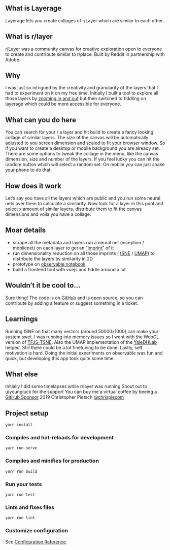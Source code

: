 ## What is Layerage

Layerage lets you create collages of r/Layer which are similar to each other.

## What is r/layer

[r/Layer](https://www.reddit.com/r/Layer/) was a community canvas for creative exploration open to everyone to create and contribute similar to r/place. Built by Reddit in partnership with Adobe.

## Why

I was just so intrigued by the creativity and granularity of the layers that I had to experiment on it on my free time. Initially I built a tool to explore all those layers by [zooming in and out](https://vikusviewer.fh-potsdam.de/) but then switched to fiddling on layerage which could be more accessible for everyone.

## What can you do here

You can search for your / a layer and hit build to create a fancy looking collage of similar layers. The size of the canvas will be automatically adjusted to you screen dimension and scaled to fit your browser window. So if you want to create a desktop or mobile background you are already set. There are some options to tweak the collage in the menu, like the canvas dimension, size and number of the layers. If you feel lucky you can hit the random button which will select a random set. On mobile you can just shake your phone to do that.

## How does it work

Let’s say you have all the layers which are public and you run some neural nets over them to calculate a similarity. Now look for a layer in this pool and select x amount of similar layers, distribute them to fit the canvas dimensions and voila you have a collage.

## Moar details

- scrape all the metadata and layers run a neural net (inception / mobilenet) on each layer to get an ["imprint"](https://observablehq.com/@cpietsch/imagenet-activation-logit) of it
- run dimensionality reduction on all those imprints ( [tSNE](https://observablehq.com/@cpietsch/t-sne-for-imagenet-activations) / [UMAP](https://observablehq.com/@cpietsch/t-sne-for-imagenet-activations/2)) to distribute the layers by similarity in 2D
- prototype on [observable notebook](https://observablehq.com/@cpietsch/collage-of-of-r-layer)
- build a frontend tool with vuejs and fiddle around a lot

## Wouldn’t it be cool to…

Sure thing! The code is on [GitHub](https://github.com/cpietsch/layerage) and is open source, so you can contribute by adding a feature or suggest something in a ticket.

## Learnings

Running tSNE on that many vectors (around 50000x1000) can make your system swet. I was running into memory issues so I went with the WebGL version of [TFJS-TSNE](https://github.com/tensorflow/tfjs-tsne). Also the UMAP implementation of the [YaleDHLab](https://github.com/YaleDHLab/pix-plot/blob/master/utils/process_images.py) helped. Still there could be a lot finetuning to be done. Lastly, self motivation is hard. Doing the initial experiments on observable was fun and quick, but developing this app took quite some time.

## What else

Initially I did some timelapses while r/layer was running
Shout out to u/youngluck for the support
You can buy me a virtual coffee by beeing a [GitHub Sponsor](https://github.com/sponsors/cpietsch)
2019 Christopher Pietsch [@chrispiecom](https://twitter.com/chrispiecom)

## Project setup

```
yarn install
```

### Compiles and hot-reloads for development

```
yarn run serve
```

### Compiles and minifies for production

```
yarn run build
```

### Run your tests

```
yarn run test
```

### Lints and fixes files

```
yarn run lint
```

### Customize configuration

See [Configuration Reference](https://cli.vuejs.org/config/).
